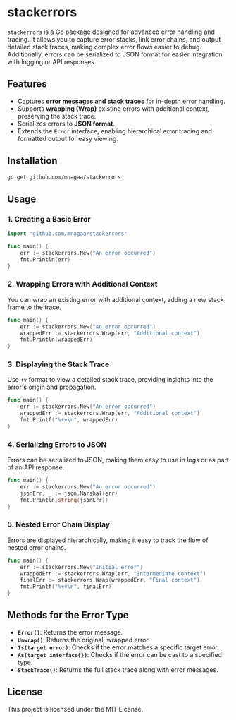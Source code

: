 # stackerrors

`stackerrors` is a Go package designed for advanced error handling and tracing. It allows you to capture error stacks, link error chains, and output detailed stack traces, making complex error flows easier to debug. Additionally, errors can be serialized to JSON format for easier integration with logging or API responses.

## Features

- Captures **error messages and stack traces** for in-depth error handling.
- Supports **wrapping (Wrap)** existing errors with additional context, preserving the stack trace.
- Serializes errors to **JSON format**.
- Extends the `Error` interface, enabling hierarchical error tracing and formatted output for easy viewing.

## Installation

```bash
go get github.com/mnagaa/stackerrors
```

## Usage

### 1. Creating a Basic Error

```go
import "github.com/mnagaa/stackerrors"

func main() {
    err := stackerrors.New("An error occurred")
    fmt.Println(err)
}
```

### 2. Wrapping Errors with Additional Context

You can wrap an existing error with additional context, adding a new stack frame to the trace.

```go
func main() {
    err := stackerrors.New("An error occurred")
    wrappedErr := stackerrors.Wrap(err, "Additional context")
    fmt.Println(wrappedErr)
}
```

### 3. Displaying the Stack Trace

Use `+v` format to view a detailed stack trace, providing insights into the error's origin and propagation.

```go
func main() {
    err := stackerrors.New("An error occurred")
    wrappedErr := stackerrors.Wrap(err, "Additional context")
    fmt.Printf("%+v\n", wrappedErr)
}
```

### 4. Serializing Errors to JSON

Errors can be serialized to JSON, making them easy to use in logs or as part of an API response.

```go
func main() {
    err := stackerrors.New("An error occurred")
    jsonErr, _ := json.Marshal(err)
    fmt.Println(string(jsonErr))
}
```

### 5. Nested Error Chain Display

Errors are displayed hierarchically, making it easy to track the flow of nested error chains.

```go
func main() {
    err := stackerrors.New("Initial error")
    wrappedErr := stackerrors.Wrap(err, "Intermediate context")
    finalErr := stackerrors.Wrap(wrappedErr, "Final context")
    fmt.Printf("%+v\n", finalErr)
}
```

## Methods for the Error Type

- **`Error()`**: Returns the error message.
- **`Unwrap()`**: Returns the original, wrapped error.
- **`Is(target error)`**: Checks if the error matches a specific target error.
- **`As(target interface{})`**: Checks if the error can be cast to a specified type.
- **`StackTrace()`**: Returns the full stack trace along with error messages.

## License

This project is licensed under the MIT License.
